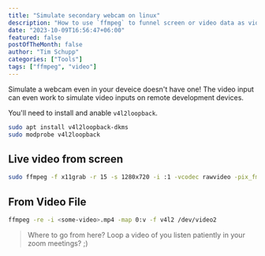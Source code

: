 ```yaml
---
title: "Simulate secondary webcam on linux"
description: "How to use `ffmpeg` to funnel screen or video data as video input."
date: "2023-10-09T16:56:47+06:00"
featured: false
postOfTheMonth: false
author: "Tim Schupp"
categories: ["Tools"]
tags: ["ffmpeg", "video"]
---
```


Simulate a webcam even in your deveice doesn't have one!
The video input can even work to simulate video inputs on remote development devices.

You'll need to install and anable `v4l2loopback`.

```bash
sudo apt install v4l2loopback-dkms
sudo modprobe v4l2loopback
```

## Live video from screen

```bash
sudo ffmpeg -f x11grab -r 15 -s 1280x720 -i :1 -vcodec rawvideo -pix_fmt yuv420p -threads 0 -f v4l2 /dev/video2
```

## From Video File


```bash
ffmpeg -re -i <some-video>.mp4 -map 0:v -f v4l2 /dev/video2
```

> Where to go from here? Loop a video of you listen patiently in your zoom meetings? ;)